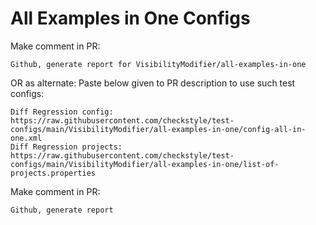 # All Examples in One Configs
Make comment in PR:
```
Github, generate report for VisibilityModifier/all-examples-in-one
```
OR as alternate:
Paste below given to PR description to use such test configs:
```
Diff Regression config: https://raw.githubusercontent.com/checkstyle/test-configs/main/VisibilityModifier/all-examples-in-one/config-all-in-one.xml
Diff Regression projects: https://raw.githubusercontent.com/checkstyle/test-configs/main/VisibilityModifier/all-examples-in-one/list-of-projects.properties
```
Make comment in PR:
```
Github, generate report
```
